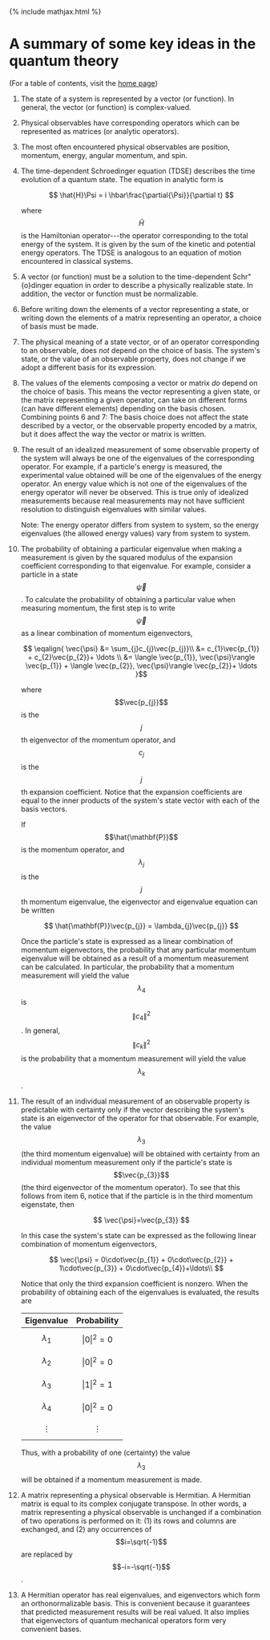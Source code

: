 {% include mathjax.html %}

# A summary of some key ideas in the quantum theory 

(For a table of contents, visit the [home page](/README.md))


1. The state of a system is represented by a vector (or function).  In general, the vector (or function) is complex-valued.


1. Physical observables have corresponding operators which can be represented as matrices (or analytic operators).

1. The most often encountered physical observables are position, momentum, energy, angular momentum, and spin.

1. The time-dependent Schroedinger equation (TDSE) describes the time evolution of a quantum state. The equation in analytic form is

   $$
   \hat{H}\Psi = i \hbar\frac{\partial{\Psi}}{\partial t}
   $$

   where $$\hat{H}$$ is the Hamiltonian operator---the operator corresponding to the total energy of the system.  It is given by the sum of the kinetic and potential energy operators.  The TDSE is analogous to an equation of motion encountered in classical systems.

1. A vector (or function) must be a solution to the time-dependent Schr\"{o}dinger equation in order to describe a physically realizable state.  In addition, the vector or function must be normalizable.

1. Before writing down the elements of a vector representing a state, or writing down the elements of a matrix representing an operator, a choice of basis must be made.


1. The physical meaning of a state vector, or of an operator corresponding to an observable, does _not_ depend on the choice of basis. The system's state, or the value of an observable property, does not change if we adopt a different basis for its expression.

1. The values of the elements composing a vector or matrix _do_ depend on the choice of basis.  This means the vector representing a given state, or the matrix representing a given operator, can take on different forms (can have different elements) depending on the basis chosen. Combining points 6 and 7:  The basis choice does not affect the state described by a vector, or the observable property encoded by a matrix, but it does affect the way the vector or matrix is written.

1. The result of an idealized measurement of some observable property of the system will always be one of the eigenvalues of the corresponding operator.  For example, if a particle's energy is measured, the experimental value obtained will be one of the eigenvalues of the energy operator.  An energy value which is not one of the eigenvalues of the energy operator will never be observed.  This is true only of idealized measurements because real measurements may not have sufficient resolution to distinguish eigenvalues with similar values.

    Note: The energy operator differs from system to system, so the energy eigenvalues (the allowed energy values) vary from system to system.


1. The probability of obtaining a particular eigenvalue when making a measurement is given by the squared modulus of the expansion coefficient corresponding to that eigenvalue.  For example, consider a particle in a state $$\vec{\psi}$$. To calculate the probability of obtaining a particular value when measuring momentum, the first step is to write $$\vec{\psi}$$ as a linear
combination of momentum eigenvectors,

   $$
   \eqalign{
   \vec{\psi} &= \sum_{j}c_{j}\vec{p_{j}}\\
    &= c_{1}\vec{p_{1}} + c_{2}\vec{p_{2}}+ \ldots \\
    &= \langle \vec{p_{1}}, \vec{\psi}\rangle \vec{p_{1}} +
   \langle \vec{p_{2}}, \vec{\psi}\rangle \vec{p_{2}}+ \ldots
   }$$

   where $$\vec{p_{j}}$$ is the $$j$$th eigenvector of the momentum operator, and $$c_{j}$$ is the $$j$$th expansion coefficient.  Notice that the expansion coefficients are equal to the inner products of the system's state vector with each of the basis vectors.

   If $$\hat{\mathbf{P}}$$ is the momentum operator, and $$\lambda_{j}$$ is the $$j$$th momentum eigenvalue, the eigenvector and eigenvalue equation can be written

   $$
   \hat{\mathbf{P}}\vec{p_{j}} = \lambda_{j}\vec{p_{j}}
   $$

   Once the particle's state is expressed as a linear combination of momentum eigenvectors, the probability that any particular momentum eigenvalue will be obtained as a result of a momentum measurement can be calculated.  In particular, the probability that a momentum measurement will yield the value $$\lambda_{4}$$ is $$\|c_{4}\|^2$$.  In general, $$\|c_{k}\|^2$$ is the probability that a momentum measurement will yield the value $$\lambda_{k}$$.

1. The result of an individual measurement of an observable property is predictable with certainty only if the vector describing the system's state is an eigenvector of the operator for that observable.  For example, the value $$\lambda_{3}$$ (the third momentum eigenvalue) will be obtained with certainty from an individual momentum measurement only if the particle's state is $$\vec{p_{3}}$$ (the third eigenvector of the momentum operator).  To see that this follows from item 6, notice that if the particle is in the third momentum eigenstate, then

   $$
   \vec{\psi}=\vec{p_{3}}
   $$

   In this case the system's state can be expressed as the following linear combination of momentum eigenvectors,

   $$
   \vec{\psi} = 0\cdot\vec{p_{1}} + 0\cdot\vec{p_{2}} + 1\cdot\vec{p_{3}} +  0\cdot\vec{p_{4}}+\ldots\\
   $$

   Notice that only the third expansion coefficient is nonzero. When the probability of obtaining each of the eigenvalues is evaluated,
the results are

   <center>

   |Eigenvalue | Probability|
   |:---:|:---:|
   |$$\lambda_{1}$$ | $$\|0\|^2=0$$|
   |$$\lambda_{2}$$ | $$\|0\|^2=0$$|
   |$$\lambda_{3}$$ | $$\|1\|^2=1$$|
   |$$\lambda_{4}$$ | $$\|0\|^2=0$$|
   |$$\vdots$$ | $$\vdots$$|
   
   </center>
   
   Thus, with a probability of one (certainty) the value $$\lambda_{3}$$ will be obtained if a momentum measurement is made.

1. A matrix representing a physical observable is Hermitian. A Hermitian matrix is equal to its complex conjugate transpose.  In other words, a matrix representing a physical observable is unchanged if a combination of two operations is performed on it:  (1) its rows and columns are exchanged, and (2) any occurrences of $$i=\sqrt{-1}$$ are replaced by $$-i=-\sqrt{-1}$$.


1. A Hermitian operator has real eigenvalues, and eigenvectors which form an orthonormalizable basis.
This is convenient because it guarantees that predicted measurement results will be real valued.  It also implies that eigenvectors of quantum mechanical operators form very convenient bases.
